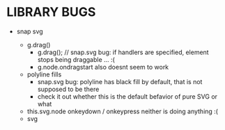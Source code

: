 # LIBRARY BUGS
- snap svg
    - g.drag()
        - g.drag(); // snap.svg bug: if handlers are specified, element stops being draggable ... :(
        - g.node.ondragstart also doesnt seem to work
    - polyline fills
        - snap.svg bug: polyline has black fill by default, that is not supposed to be there 
        - check it out whether this is the default befavior of pure SVG or what
    - this.svg.node onkeydown / onkeypress neither is doing anything :(
    - svg <title> element is just missing
- antd
    - possible bug: antd AutoComplete only has onChange, but reacting to it effeclively prevents autocompletion
        - would be nice to have onEnter/onBlur in the API
    - tree select bad typings
        - antd.bug: onSelect arguments are not in typeings correctly
        - antd.bug: callback should have arg "extra" in typings but do not
    - feature request: make modal close on enter!
    - Button has not title!
- jest feature request: set comparison / array comparison w/o order
- tslint
    - no-empty: [true, "allow-empty-functions"] doesn't work
- elkjs had some problems: report it or sth. (viz dig)
- create-react-app
    - after ejection /config is not ignored! this causes fatal errors during ```npm run test```
    - can start w an es6 library, but cannot build w it (throws error, library must be es5)
    - test setup is documented to be src/setupTests.js, but in reality src/setupTests.ts is the only one that works.
    Also, the project does not contain either one, it contains Tests.ts which does not set up any tests either so what
    is it doing there?
- create-react-app
    possible there is both registerServiceWorker.js and ||.ts; that is probably a bug
- create-react-app: setupTests.ts vs. setupTests.js report a bug.
- vscode / file change name is bugged: it marks about 10 files as affected when I make a change that does not affect them
which results in me having to close each file with "Do not save". Annoying.

- vscode bugs:
    - union types get no intellisense (e.g. number | string)
    - if I use absolute paths for imports, intellisense shows 'any' instead of the imported class (possible fix: tsconfig.json > compilerOptions : "module": "es6")
    - automatic import path correction [affects files that have nothing to do with the change][typescript.updateImportsOnFileMove.enabled](https://github.com/Microsoft/TypeScript/issues/24914). *Might be corrected by using a new version of TSC*
    - using a style object imported from another file doesn't work, because TS does not infer enum types. (e.g. TS for {fontFamily: 'italic'} TS infers the type as string and than complains that it is not an enum)
- vscode plugin bugs:
    - TypeScript Hero: it seems to ignore exported constants (only works with classes, functions, etc.)
- React bugs:
    - e.keyCode is [bugged](https://github.com/facebook/react/issues/1898), use e.which instead (*e.key is also possible, it returns a string, e.g. 'Enter'*)
- Webpack bugs:
    - Webpack watch mode sometimes gets stuck on an error even after the error is corrected. It then needs to be restarted
- Jest bugs:
    - Jest skips tests that wont compile why!? (without error?)
    - Jest does not seem to guess the list of changed files correctly (seems similar to the issue of changing imports)
- antd bugs:
    - autocomplete.focus() does not work

# Technical Debt
1. antd throws warning about using the whole package (currently solved by commenting out the console.warn inside antd library code)
2. library paths get autocompleted in a long fashion (probably the sideeffect of some plugin)
3. tests do not get autoimport support from vscode. I need to enable "Auto Import" plugin when writing tests